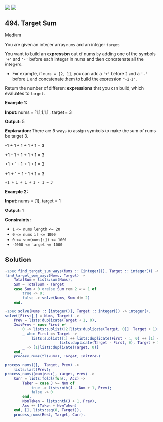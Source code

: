 [![](https://img.shields.io/github/stars/LeetCode-in-Erlang/LeetCode-in-Erlang?label=Stars&style=flat-square)](https://github.com/LeetCode-in-Erlang/LeetCode-in-Erlang)
[![](https://img.shields.io/github/forks/LeetCode-in-Erlang/LeetCode-in-Erlang?label=Fork%20me%20on%20GitHub%20&style=flat-square)](https://github.com/LeetCode-in-Erlang/LeetCode-in-Erlang/fork)

## 494\. Target Sum

Medium

You are given an integer array `nums` and an integer `target`.

You want to build an **expression** out of nums by adding one of the symbols `'+'` and `'-'` before each integer in nums and then concatenate all the integers.

*   For example, if `nums = [2, 1]`, you can add a `'+'` before `2` and a `'-'` before `1` and concatenate them to build the expression `"+2-1"`.

Return the number of different **expressions** that you can build, which evaluates to `target`.

**Example 1:**

**Input:** nums = [1,1,1,1,1], target = 3

**Output:** 5

**Explanation:** There are 5 ways to assign symbols to make the sum of nums be target 3. 

-1 + 1 + 1 + 1 + 1 = 3 

+1 - 1 + 1 + 1 + 1 = 3 

+1 + 1 - 1 + 1 + 1 = 3 

+1 + 1 + 1 - 1 + 1 = 3 

    +1 + 1 + 1 + 1 - 1 = 3

**Example 2:**

**Input:** nums = [1], target = 1

**Output:** 1

**Constraints:**

*   `1 <= nums.length <= 20`
*   `0 <= nums[i] <= 1000`
*   `0 <= sum(nums[i]) <= 1000`
*   `-1000 <= target <= 1000`

## Solution

```erlang
-spec find_target_sum_ways(Nums :: [integer()], Target :: integer()) -> integer().
find_target_sum_ways(Nums, Target) ->
    TotalSum = lists:sum(Nums),
    Sum = TotalSum - Target,
    case Sum < 0 orelse Sum rem 2 =:= 1 of
        true -> 0;
        false -> solve(Nums, Sum div 2)
    end.

-spec solve(Nums :: [integer()], Target :: integer()) -> integer().
solve([First|_] = Nums, Target) ->
    Prev = lists:duplicate(Target + 1, 0),
    InitPrev = case First of
        0 -> lists:sublist([2|lists:duplicate(Target, 0)], Target + 1);
        _ when First =< Target -> 
            lists:sublist([1] ++ lists:duplicate(First - 1, 0) ++ [1] ++ 
                         lists:duplicate(Target - First, 0), Target + 1);
        _ -> [1|lists:duplicate(Target, 0)]
    end,
    process_nums(tl(Nums), Target, InitPrev).

process_nums([], _Target, Prev) ->
    lists:last(Prev);
process_nums([Num|Rest], Target, Prev) ->
    Curr = lists:foldl(fun(J, Acc) ->
        Taken = case J >= Num of
            true -> lists:nth(J - Num + 1, Prev);
            false -> 0
        end,
        NonTaken = lists:nth(J + 1, Prev),
        Acc ++ [Taken + NonTaken]
    end, [], lists:seq(0, Target)),
    process_nums(Rest, Target, Curr).
```